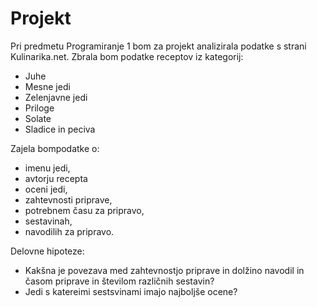 # Projekt
Pri predmetu Programiranje 1 bom za projekt analizirala podatke s strani Kulinarika.net. Zbrala bom podatke receptov iz kategorij:
- Juhe
- Mesne jedi
- Zelenjavne jedi
- Priloge
- Solate
- Sladice in peciva

Zajela bompodatke o:
- imenu jedi,
- avtorju recepta
- oceni jedi,
- zahtevnosti priprave,
- potrebnem času za pripravo,
- sestavinah,
- navodilih za pripravo.

Delovne hipoteze:
- Kakšna je povezava med zahtevnostjo priprave in dolžino navodil in časom priprave in številom različnih sestavin?
- Jedi s katereimi sestsvinami imajo najboljše ocene?
